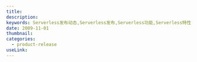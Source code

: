```yaml
---
title: 
description: 
keywords: Serverless发布动态,Serverless发布,Serverless功能,Serverless特性
date: 2009-11-01
thumbnail: 
categories:
  - product-release
useLink: 
---
```







